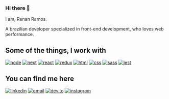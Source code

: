 ### Hi there 👋

I am, Renan Ramos.

A brazilian developer specialized in front-end development, who loves web performance.

## Some of the things, I work with

[![node](https://img.shields.io/badge/Node.js-339933?style=for-the-badge&logo=node-dot-js&logoColor=white)](https://nodejs.org/en/)
[![next](https://img.shields.io/badge/Next-000000?style=for-the-badge&logo=next-dot-js&logoColor=FFFFFF)](https://nextjs.org/)
[![react](https://img.shields.io/badge/React-20232A?style=for-the-badge&logo=react&logoColor=61DAFB)](https://reactjs.org/)
[![redux](https://img.shields.io/badge/Redux-593D88?style=for-the-badge&logo=redux&logoColor=white)](https://redux.js.org/)
[![html](https://img.shields.io/badge/HTML5-E34F26?style=for-the-badge&logo=html5&logoColor=white)](https://developer.mozilla.org/en-US/docs/Glossary/HTML5)
[![css](https://img.shields.io/badge/CSS3-1572B6?style=for-the-badge&logo=css3&logoColor=white)](https://developer.mozilla.org/en-US/docs/Web/CSS)
[![sass](https://img.shields.io/badge/SASS-CC6699?style=for-the-badge&logo=sass&logoColor=white)](https://sass-lang.com/)
[![jest](https://img.shields.io/badge/Jest-C21325?style=for-the-badge&logo=jest&logoColor=white)](https://jestjs.io/)


## You can find me here

[![linkedin](https://img.shields.io/badge/Linkedin-0A66C2?style=for-the-badge&logo=Linkedin&logoColor=white)](https://www.linkedin.com/in/renandev/)
[![email](https://img.shields.io/badge/Gmail-D14836?style=for-the-badge&logo=Gmail&logoColor=white)](mailto:renangarcia@live.com)
[![dev.to](https://img.shields.io/badge/Dev.to-0A0A0A?style=for-the-badge&logo=Dev-dot-To&logoColor=white)](https://dev.to/renanramos)
[![instagram](https://img.shields.io/badge/Instagram-E4405F?style=for-the-badge&logo=instagram&logoColor=white)](https://www.instagram.com/renangarcia.dev/)

<!--
**renan-ramos/renan-ramos** is a ✨ _special_ ✨ repository because its `README.md` (this file) appears on your GitHub profile.

Here are some ideas to get you started:

- 🔭 I’m currently working on ...
- 🌱 I’m currently learning ...
- 👯 I’m looking to collaborate on ...
- 🤔 I’m looking for help with ...
- 💬 Ask me about ...
- 📫 How to reach me: ...
- 😄 Pronouns: ...
- ⚡ Fun fact: ...
-->
